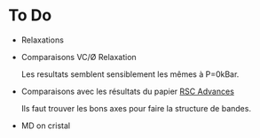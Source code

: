 # To Do

- Relaxations
- Comparaisons VC/Ø Relaxation
	
	Les resultats semblent sensiblement les mêmes à P=0kBar.

- Comparaisons avec les résultats du papier [RSC Advances](https://www.ncbi.nlm.nih.gov/pmc/articles/PMC9055507/pdf/RA-010-D0RA03248D.pdf)

	Ils faut trouver les bons axes pour faire la structure de bandes.

- MD on cristal 
